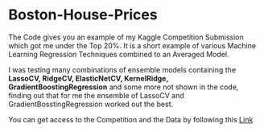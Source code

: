 # Boston-House-Prices

The Code gives you an example of my Kaggle Competition Submission which got me under the Top 20%.
It is a short example of various Machine Learning Regression Techniques combined to an Averaged Model.
<p>I was testing many combinations of ensemble models containing the <strong>LassoCV, RidgeCV, ElasticNetCV, KernelRidge, GradientBoostingRegression</strong> and some more not shown in the code, finding out that for me the ensemble of LassoCV and GradientBosstingRegression worked out the best.</p>

You can get access to the Competition and the Data by following this <a href="https://www.kaggle.com/c/house-prices-advanced-regression-techniques/overview" strong>Link</strong>
